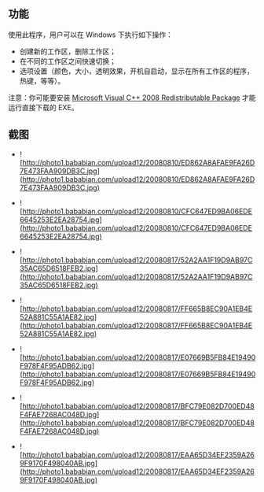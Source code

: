 ## 功能 ##

使用此程序，用户可以在 Windows 下执行如下操作：
  * 创建新的工作区，删除工作区；
  * 在不同的工作区之间快速切换；
  * 选项设置（颜色，大小，透明效果，开机自启动，显示在所有工作区的程序，热键，等等）。

注意：你可能要安装 [Microsoft Visual C++ 2008 Redistributable Package](http://www.microsoft.com/downloads/details.aspx?FamilyID=9B2DA534-3E03-4391-8A4D-074B9F2BC1BF&displaylang=en) 才能运行直接下载的 EXE。

## 截图 ##

  * ![http://photo1.bababian.com/upload12/20080810/ED862A8AFAE9FA26D7E473FAA909DB3C.jpg](http://photo1.bababian.com/upload12/20080810/ED862A8AFAE9FA26D7E473FAA909DB3C.jpg)

  * ![http://photo1.bababian.com/upload12/20080810/CFC647ED9BA06EDE6645253E2EA28754.jpg](http://photo1.bababian.com/upload12/20080810/CFC647ED9BA06EDE6645253E2EA28754.jpg)

  * ![http://photo1.bababian.com/upload12/20080817/52A2AA1F19D9AB97C35AC65D6518FEB2.jpg](http://photo1.bababian.com/upload12/20080817/52A2AA1F19D9AB97C35AC65D6518FEB2.jpg)

  * ![http://photo1.bababian.com/upload12/20080817/FF665B8EC90A1EB4E52A881C55A1AE82.jpg](http://photo1.bababian.com/upload12/20080817/FF665B8EC90A1EB4E52A881C55A1AE82.jpg)

  * ![http://photo1.bababian.com/upload12/20080817/E07669B5FB84E19490F978F4F95ADB62.jpg](http://photo1.bababian.com/upload12/20080817/E07669B5FB84E19490F978F4F95ADB62.jpg)

  * ![http://photo1.bababian.com/upload12/20080817/BFC79E082D700ED48F4FAE7268AC048D.jpg](http://photo1.bababian.com/upload12/20080817/BFC79E082D700ED48F4FAE7268AC048D.jpg)

  * ![http://photo1.bababian.com/upload12/20080817/EAA65D34EF2359A269F9170F498040AB.jpg](http://photo1.bababian.com/upload12/20080817/EAA65D34EF2359A269F9170F498040AB.jpg)